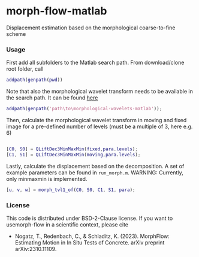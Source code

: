 # morph-flow-matlab

Displacement estimation based on the morphological coarse-to-fine scheme

### Usage

First add all subfolders to the Matlab search path. From download/clone root folder, call 
```matlab
addpath(genpath(pwd))
```
Note that also the morphological wavelet transform needs to be available in the search path. It can be found [here](https://github.com/TessaNogatz/morphological-wavelets-matlab)
```matlab
addpath(genpath('path\to\morphological-wavelets-matlab'));
```

Then, calculate the morphological wavelet transform in moving and fixed image for a pre-defined number of levels (must be a multiple of 3, here e.g. 6)
```matlab

[C0, S0] = QLiftDec3MinMaxMin(fixed,para.levels);
[C1, S1] = QLiftDec3MinMaxMin(moving,para.levels);
```

Lastly, calculate the displacement based on the decomposition. A set of example parameters can be found in ```run_morph.m```. WARNING: Currently, only minmaxmin is implemented.

```matlab    
[u, v, w] = morph_tvl1_of(C0, S0, C1, S1, para);
```

### License

This code is distributed under BSD-2-Clause license. If you want to usemorph-flow in a scientific context, please cite
<ul>
 <li> Nogatz, T., Redenbach, C., & Schladitz, K. (2023). MorphFlow: Estimating Motion in In Situ Tests of Concrete. arXiv preprint arXiv:2310.11109. </li>
</ul>
